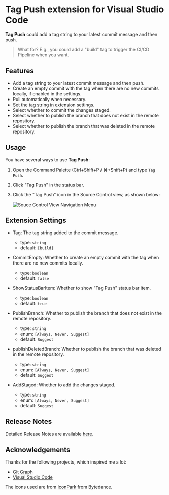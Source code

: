 # Tag Push extension for Visual Studio Code

**Tag Push** could add a tag string to your latest commit message and then push.

> What for? E.g., you could add a "build" tag to trigger the CI/CD Pipeline when you want.

## Features

- Add a tag string to your latest commit message and then push.
- Create an empty commit with the tag when there are no new commits locally, if enabled in the settings.
- Pull automatically when necessary.
- Set the tag string in extension settings.
- Select whether to commit the changes staged.
- Select whether to publish the branch that does not exist in the remote repository.
- Select whether to publish the branch that was deleted in the remote repository.

## Usage

You have several ways to use **Tag Push**:

1. Open the Command Palette (Ctrl+Shift+P / ⌘+Shift+P) and type `Tag Push`.
2. Click "Tag Push" in the status bar.
3. Click the "Tag Push" icon in the Source Control view, as shown below:

   ![Souce Control View Navigation Menu](https://raw.githubusercontent.com/wy-luke/tag-push/main/resources/menu-navigation.png)

## Extension Settings

- Tag: The tag string added to the commit message.

  - type: `string`
  - default: `[build]`

- CommitEmpty: Whether to create an empty commit with the tag when there are no new commits locally.

  - type: `boolean`
  - default: `false`

- ShowStatusBarItem: Whether to show "Tag Push" status bar item.

  - type: `boolean`
  - default: `true`

- PublishBranch: Whether to publish the branch that does not exist in the remote repository.

  - type: `string`
  - enum: `[Always, Never, Suggest]`
  - default: `Suggest`

- publishDeletedBranch: Whether to publish the branch that was deleted in the remote repository.

  - type: `string`
  - enum: `[Always, Never, Suggest]`
  - default: `Suggest`

- AddStaged: Whether to add the changes staged.
  - type: `string`
  - enum: `[Always, Never, Suggest]`
  - default: `Suggest`

## Release Notes

Detailed Release Notes are available [here](CHANGELOG.md).

## Acknowledgements

Thanks for the following projects, which inspired me a lot:

- [Git Graph](https://github.com/mhutchie/vscode-git-graph)
- [Visual Studio Code](https://github.com/microsoft/vscode)

The icons used are from [IconPark
](https://github.com/bytedance/iconpark) from
Bytedance.
